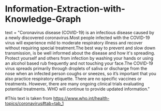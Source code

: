 # Information-Extraction-with-Knowledge-Graph

text = "Coronavirus disease (COVID-19) is an infectious disease caused by a newly discovered coronavirus.Most people infected with the COVID-19 virus will experience mild to moderate respiratory illness and recover without requiring special treatment.The best way to prevent and slow down transmission, is be well informed about the disease and how it's spreading. Protect yourself and others from infection by washing your hands or using an alcohol based rub frequently and not touching your face.The COVID-19 virus spreads primarily through droplets of saliva or discharge from the nose when an infected person coughs or sneezes, so it’s important that you also practice respiratory etiquette. There are no specific vaccines or treatments. However, there are many ongoing clinical trials evaluating potential treatments. WHO will continue to provide updated information."

#This text is taken from https://www.who.int/health-topics/coronavirus#tab=tab_1
